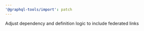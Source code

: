 ```yaml
---
'@graphql-tools/import': patch
---
```


Adjust dependency and definition logic to include federated links
